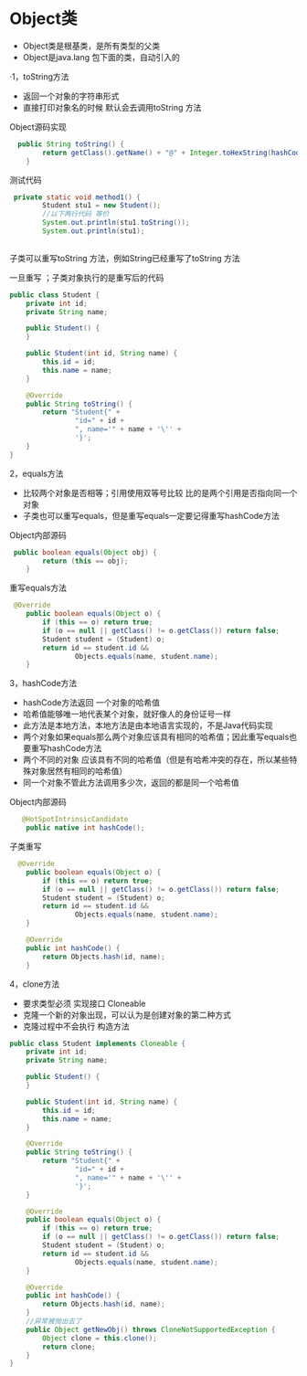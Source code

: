 # Object类

- Object类是根基类，是所有类型的父类
- Object是java.lang 包下面的类，自动引入的

·1，toString方法

- 返回一个对象的字符串形式
- 直接打印对象名的时候 默认会去调用toString 方法

Object源码实现

```java
  public String toString() {
        return getClass().getName() + "@" + Integer.toHexString(hashCode());
    }
```

测试代码

```java
 private static void method1() {
        Student stu1 = new Student();
        //以下两行代码 等价
        System.out.println(stu1.toString());
        System.out.println(stu1);
    
```

子类可以重写toString 方法，例如String已经重写了toString 方法

一旦重写 ；子类对象执行的是重写后的代码

```java
public class Student {
    private int id;
    private String name;

    public Student() {
    }

    public Student(int id, String name) {
        this.id = id;
        this.name = name;
    }

    @Override
    public String toString() {
        return "Student{" +
                "id=" + id +
                ", name='" + name + '\'' +
                '}';
    }
}
```

2，equals方法

- 比较两个对象是否相等；引用使用双等号比较 比的是两个引用是否指向同一个对象
- 子类也可以重写equals，但是重写equals一定要记得重写hashCode方法

Object内部源码

```java
 public boolean equals(Object obj) {
        return (this == obj);
    }
```

重写equals方法

```java
 @Override
    public boolean equals(Object o) {
        if (this == o) return true;
        if (o == null || getClass() != o.getClass()) return false;
        Student student = (Student) o;
        return id == student.id &&
                Objects.equals(name, student.name);
    }
```

3，hashCode方法

- hashCode方法返回 一个对象的哈希值
- 哈希值能够唯一地代表某个对象，就好像人的身份证号一样
- 此方法是本地方法，本地方法是由本地语言实现的，不是Java代码实现
- 两个对象如果equals那么两个对象应该具有相同的哈希值；因此重写equals也要重写hashCode方法
- 两个不同的对象 应该具有不同的哈希值（但是有哈希冲突的存在，所以某些特殊对象居然有相同的哈希值）
- 同一个对象不管此方法调用多少次，返回的都是同一个哈希值

Object内部源码

```java
   @HotSpotIntrinsicCandidate
    public native int hashCode();
```

子类重写

```java
  @Override
    public boolean equals(Object o) {
        if (this == o) return true;
        if (o == null || getClass() != o.getClass()) return false;
        Student student = (Student) o;
        return id == student.id &&
                Objects.equals(name, student.name);
    }

    @Override
    public int hashCode() {
        return Objects.hash(id, name);
    }
```

4，clone方法

- 要求类型必须 实现接口  Cloneable
- 克隆一个新的对象出现，可以认为是创建对象的第二种方式
- 克隆过程中不会执行 构造方法

```java
public class Student implements Cloneable {
    private int id;
    private String name;

    public Student() {
    }

    public Student(int id, String name) {
        this.id = id;
        this.name = name;
    }

    @Override
    public String toString() {
        return "Student{" +
                "id=" + id +
                ", name='" + name + '\'' +
                '}';
    }

    @Override
    public boolean equals(Object o) {
        if (this == o) return true;
        if (o == null || getClass() != o.getClass()) return false;
        Student student = (Student) o;
        return id == student.id &&
                Objects.equals(name, student.name);
    }

    @Override
    public int hashCode() {
        return Objects.hash(id, name);
    }
	//异常被抛出去了
    public Object getNewObj() throws CloneNotSupportedException {
        Object clone = this.clone();
        return clone;
    }
}
```

